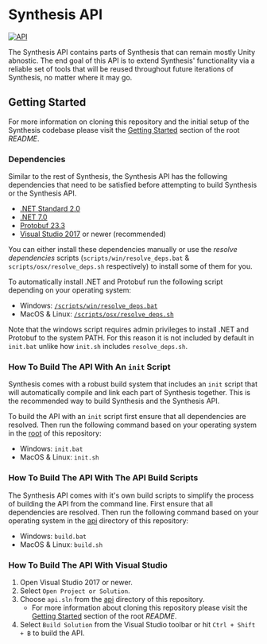 # Synthesis API

[![API](https://github.com/Autodesk/synthesis/actions/workflows/API.yml/badge.svg?branch=master)](https://github.com/Autodesk/synthesis/actions/workflows/API.yml)

The Synthesis API contains parts of Synthesis that can remain mostly Unity abnostic. The end goal of this API is to extend Synthesis' functionality via a reliable set of tools that will be reused throughout future iterations of Synthesis, no matter where it may go.

## Getting Started

For more information on cloning this repository and the initial setup of the Synthesis codebase please visit the [Getting Started](/README.md#getting-started) section of the root *README*.

### Dependencies

Similar to the rest of Synthesis, the Synthesis API has the following dependencies that need to be satisfied before attempting to build Synthesis or the Synthesis API.

- [.NET Standard 2.0](https://learn.microsoft.com/en-us/dotnet/standard/net-standard?tabs=net-standard-1-0)
- [.NET 7.0](https://dotnet.microsoft.com/en-us/download/dotnet/7.0)
- [Protobuf 23.3](https://github.com/protocolbuffers/protobuf/releases/tag/v23.3)
- [Visual Studio 2017](https://visualstudio.microsoft.com/downloads/) or newer (recommended)

You can either install these dependencies manually or use the *resolve dependencies* scripts (`scripts/win/resolve_deps.bat` & `scripts/osx/resolve_deps.sh` respectively) to install some of them for you.

To automatically install .NET and Protobuf run the following script depending on your operating system:
- Windows: [`/scripts/win/resolve_deps.bat`](/scripts/win/resolve_deps.bat)
- MacOS & Linux: [`/scripts/osx/resolve_deps.sh`](/scripts/osx/resolve_deps.sh)

Note that the windows script requires admin privileges to install .NET and Protobuf to the system PATH. For this reason it is not included by default in `init.bat` unlike how `init.sh` includes `resolve_deps.sh`.

### How To Build The API With An `init` Script

Synthesis comes with a robust build system that includes an `init` script that will automatically compile and link each part of Synthesis together. This is the recommended way to build Synthesis and the Synthesis API.

To build the API with an `init` script first ensure that all dependencies are resolved. Then run the following command based on your operating system in the [root](../) of this repository:

- Windows: `init.bat`
- MacOS & Linux: `init.sh`

### How To Build The API With The API Build Scripts

The Synthesis API comes with it's own build scripts to simplify the process of building the API from the command line. First ensure that all dependencies are resolved. Then run the following command based on your operating system in the [api](/api/) directory of this repository:

- Windows: `build.bat`
- MacOS & Linux: `build.sh`

### How To Build The API With Visual Studio

1. Open Visual Studio 2017 or newer.
2. Select `Open Project or Solution`.
3. Choose `api.sln` from the [api](/api/) directory of this repository.
    - For more information about cloning this repository please visit the [Getting Started](/README.md#getting-started) section of the root *README*.
4. Select `Build Solution` from the Visual Studio toolbar or hit `Ctrl + Shift + B` to build the API. 
